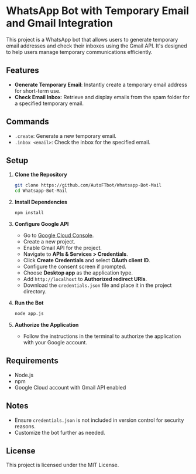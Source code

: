 # WhatsApp Bot with Temporary Email and Gmail Integration

This project is a WhatsApp bot that allows users to generate temporary email addresses and check their inboxes using the Gmail API. It's designed to help users manage temporary communications efficiently.

## Features

- **Generate Temporary Email**: Instantly create a temporary email address for short-term use.
- **Check Email Inbox**: Retrieve and display emails from the spam folder for a specified temporary email.

## Commands

- `.create`: Generate a new temporary email.
- `.inbox <email>`: Check the inbox for the specified email.

## Setup

1. **Clone the Repository**

   ```bash
   git clone https://github.com/AutoFTbot/Whatsapp-Bot-Mail
   cd Whatsapp-Bot-Mail
   ```

2. **Install Dependencies**

   ```bash
   npm install
   ```

3. **Configure Google API**

   - Go to [Google Cloud Console](https://console.cloud.google.com/).
   - Create a new project.
   - Enable Gmail API for the project.
   - Navigate to **APIs & Services > Credentials**.
   - Click **Create Credentials** and select **OAuth client ID**.
   - Configure the consent screen if prompted.
   - Choose **Desktop app** as the application type.
   - Add `http://localhost` to **Authorized redirect URIs**.
   - Download the `credentials.json` file and place it in the project directory.

4. **Run the Bot**

   ```bash
   node app.js
   ```

5. **Authorize the Application**

   - Follow the instructions in the terminal to authorize the application with your Google account.

## Requirements

- Node.js
- npm
- Google Cloud account with Gmail API enabled

## Notes

- Ensure `credentials.json` is not included in version control for security reasons.
- Customize the bot further as needed.

## License

This project is licensed under the MIT License.
